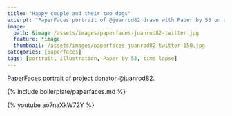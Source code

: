 ```yaml
---
title: "Happy couple and their two dogs"
excerpt: "PaperFaces portrait of @juanrod82 drawn with Paper by 53 on an iPad."
image: 
  path: &image /assets/images/paperfaces-juanrod82-twitter.jpg 
  feature: *image
  thumbnail: /assets/images/paperfaces-juanrod82-twitter-150.jpg
categories: [paperfaces]
tags: [portrait, illustration, Paper by 53, time lapse]
---
```


PaperFaces portrait of project donator [@juanrod82](https://twitter.com/juanrod82).

{% include boilerplate/paperfaces.md %}

{% youtube ao7naXkW72Y %}
